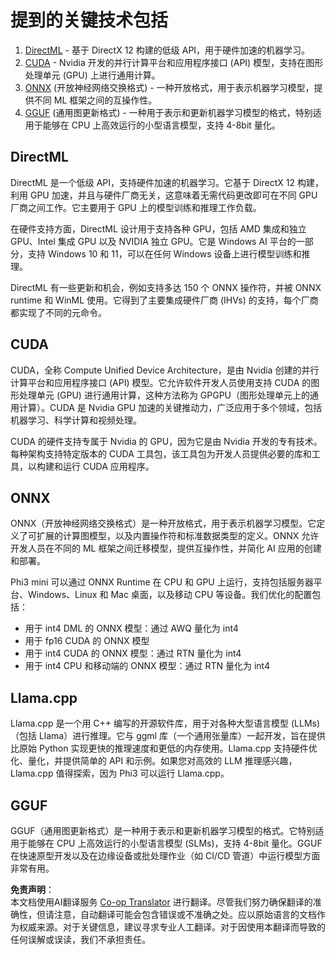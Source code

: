 <!--
CO_OP_TRANSLATOR_METADATA:
{
  "original_hash": "583e1ebd3884b47b43c883072eb8fa03",
  "translation_date": "2025-04-03T06:39:59+00:00",
  "source_file": "md\\01.Introduction\\01\\01.Understandingtech.md",
  "language_code": "zh"
}
-->
# 提到的关键技术包括

1. [DirectML](https://learn.microsoft.com/windows/ai/directml/dml?WT.mc_id=aiml-138114-kinfeylo) - 基于 DirectX 12 构建的低级 API，用于硬件加速的机器学习。
2. [CUDA](https://blogs.nvidia.com/blog/what-is-cuda-2/) - Nvidia 开发的并行计算平台和应用程序接口 (API) 模型，支持在图形处理单元 (GPU) 上进行通用计算。
3. [ONNX](https://onnx.ai/) (开放神经网络交换格式) - 一种开放格式，用于表示机器学习模型，提供不同 ML 框架之间的互操作性。
4. [GGUF](https://github.com/ggerganov/ggml/blob/master/docs/gguf.md) (通用图更新格式) - 一种用于表示和更新机器学习模型的格式，特别适用于能够在 CPU 上高效运行的小型语言模型，支持 4-8bit 量化。

## DirectML

DirectML 是一个低级 API，支持硬件加速的机器学习。它基于 DirectX 12 构建，利用 GPU 加速，并且与硬件厂商无关，这意味着无需代码更改即可在不同 GPU 厂商之间工作。它主要用于 GPU 上的模型训练和推理工作负载。

在硬件支持方面，DirectML 设计用于支持各种 GPU，包括 AMD 集成和独立 GPU、Intel 集成 GPU 以及 NVIDIA 独立 GPU。它是 Windows AI 平台的一部分，支持 Windows 10 和 11，可以在任何 Windows 设备上进行模型训练和推理。

DirectML 有一些更新和机会，例如支持多达 150 个 ONNX 操作符，并被 ONNX runtime 和 WinML 使用。它得到了主要集成硬件厂商 (IHVs) 的支持，每个厂商都实现了不同的元命令。

## CUDA

CUDA，全称 Compute Unified Device Architecture，是由 Nvidia 创建的并行计算平台和应用程序接口 (API) 模型。它允许软件开发人员使用支持 CUDA 的图形处理单元 (GPU) 进行通用计算，这种方法称为 GPGPU（图形处理单元上的通用计算）。CUDA 是 Nvidia GPU 加速的关键推动力，广泛应用于多个领域，包括机器学习、科学计算和视频处理。

CUDA 的硬件支持专属于 Nvidia 的 GPU，因为它是由 Nvidia 开发的专有技术。每种架构支持特定版本的 CUDA 工具包，该工具包为开发人员提供必要的库和工具，以构建和运行 CUDA 应用程序。

## ONNX

ONNX（开放神经网络交换格式）是一种开放格式，用于表示机器学习模型。它定义了可扩展的计算图模型，以及内置操作符和标准数据类型的定义。ONNX 允许开发人员在不同的 ML 框架之间迁移模型，提供互操作性，并简化 AI 应用的创建和部署。

Phi3 mini 可以通过 ONNX Runtime 在 CPU 和 GPU 上运行，支持包括服务器平台、Windows、Linux 和 Mac 桌面，以及移动 CPU 等设备。我们优化的配置包括：

- 用于 int4 DML 的 ONNX 模型：通过 AWQ 量化为 int4
- 用于 fp16 CUDA 的 ONNX 模型
- 用于 int4 CUDA 的 ONNX 模型：通过 RTN 量化为 int4
- 用于 int4 CPU 和移动端的 ONNX 模型：通过 RTN 量化为 int4

## Llama.cpp

Llama.cpp 是一个用 C++ 编写的开源软件库，用于对各种大型语言模型 (LLMs)（包括 Llama）进行推理。它与 ggml 库（一个通用张量库）一起开发，旨在提供比原始 Python 实现更快的推理速度和更低的内存使用。Llama.cpp 支持硬件优化、量化，并提供简单的 API 和示例。如果您对高效的 LLM 推理感兴趣，Llama.cpp 值得探索，因为 Phi3 可以运行 Llama.cpp。

## GGUF

GGUF（通用图更新格式）是一种用于表示和更新机器学习模型的格式。它特别适用于能够在 CPU 上高效运行的小型语言模型 (SLMs)，支持 4-8bit 量化。GGUF 在快速原型开发以及在边缘设备或批处理作业（如 CI/CD 管道）中运行模型方面非常有用。

**免责声明**：  
本文档使用AI翻译服务 [Co-op Translator](https://github.com/Azure/co-op-translator) 进行翻译。尽管我们努力确保翻译的准确性，但请注意，自动翻译可能会包含错误或不准确之处。应以原始语言的文档作为权威来源。对于关键信息，建议寻求专业人工翻译。对于因使用本翻译而导致的任何误解或误读，我们不承担责任。